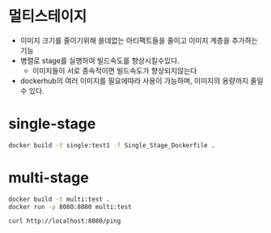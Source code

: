 # 멀티스테이지
* 이미지 크기를 줄이기위해 쓸데없는 아티팩트들을 줄이고 이미지 계층을 추가하는 기능
* 병렬로 stage를 실행하여 빌드속도를 향상시킬수있다.
    * 이미지들이 서로 종속적이면 빌드속도가 향상되지않는다
* dockerhub의 여러 이미지를 필요에따라 사용이 가능하며, 이미지의 용량까지 줄일수 있다.

# single-stage

```bash
docker build -t single:test1 -f Single_Stage_Dockerfile . 
```

# multi-stage
```bash
docker build -t multi:test .
docker run -p 8080:8080 multi:test
```

```bash
curl http://localhost:8080/ping
```